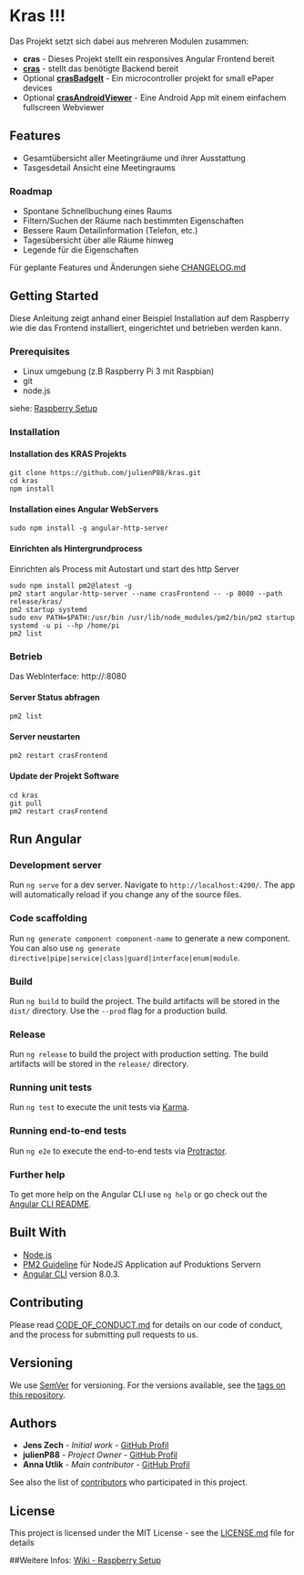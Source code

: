 # Kras !!!

Das Projekt setzt sich dabei aus mehreren Modulen zusammen:
* **cras** - Dieses Projekt stellt ein responsives Angular Frontend bereit
* **[cras](https://github.com/jenszech/cras)** - stellt das benötigte Backend bereit
* Optional **[crasBadgeIt](https://github.com/jenszech/crasBadgeIt)** - Ein microcontroller projekt for small ePaper devices
* Optional **[crasAndroidViewer](https://github.com/jenszech/crasAndroidViewer)** - Eine Android App mit einem einfachem fullscreen Webviewer

## Features

* Gesamtübersicht aller Meetingräume und ihrer Ausstattung
* Tasgesdetail Ansicht eine Meetingraums

### Roadmap

* Spontane Schnellbuchung eines Raums
* Filtern/Suchen der Räume nach bestimmten Eigenschaften
* Bessere Raum Detailinformation (Telefon, etc.)
* Tagesübersicht über alle Räume hinweg
* Legende für die Eigenschaften
 
   
Für geplante Features und Änderungen siehe [CHANGELOG.md](CHANGELOG.md)
     
## Getting Started

Diese Anleitung zeigt anhand einer Beispiel Installation auf dem Raspberry wie die das Frontend installiert, eingerichtet und betrieben werden kann.

### Prerequisites

* Linux umgebung (z.B Raspberry Pi 3 mit Raspbian)
* git
* node.js

siehe: [Raspberry Setup](https://github.com/jenszech/cras/wiki/System-setup-on-Raspberry-Pi-example)

### Installation
#### Installation des KRAS Projekts
```
git clone https://github.com/julienP88/kras.git
cd kras
npm install
```

#### Installation eines Angular WebServers
```
sudo npm install -g angular-http-server
```

#### Einrichten als Hintergrundprocess
Einrichten als Process mit Autostart und start des http Server
```
sudo npm install pm2@latest -g
pm2 start angular-http-server --name crasFrontend -- -p 8080 --path release/kras/
pm2 startup systemd
sudo env PATH=$PATH:/usr/bin /usr/lib/node_modules/pm2/bin/pm2 startup systemd -u pi --hp /home/pi
pm2 list
```

### Betrieb
Das WebInterface: http://<YOUR IP>:8080

#### Server Status abfragen
```
pm2 list
```

#### Server neustarten
```
pm2 restart crasFrontend
```

#### Update der Projekt Software
```
cd kras
git pull
pm2 restart crasFrontend
```


## Run Angular
### Development server

Run `ng serve` for a dev server. Navigate to `http://localhost:4200/`. The app will automatically reload if you change any of the source files.

### Code scaffolding

Run `ng generate component component-name` to generate a new component. You can also use `ng generate directive|pipe|service|class|guard|interface|enum|module`.

### Build

Run `ng build` to build the project. The build artifacts will be stored in the `dist/` directory. Use the `--prod` flag for a production build.

### Release

Run `ng release` to build the project with production setting. The build artifacts will be stored in the `release/` directory.


### Running unit tests

Run `ng test` to execute the unit tests via [Karma](https://karma-runner.github.io).

### Running end-to-end tests

Run `ng e2e` to execute the end-to-end tests via [Protractor](http://www.protractortest.org/).

### Further help

To get more help on the Angular CLI use `ng help` or go check out the [Angular CLI README](https://github.com/angular/angular-cli/blob/master/README.md).



## Built With

* [Node.js](https://nodejs.org)
* [PM2 Guideline](https://www.digitalocean.com/community/tutorials/how-to-set-up-a-node-js-application-for-production-on-ubuntu-16-04) für NodeJS Application auf Produktions Servern 
* [Angular CLI](https://github.com/angular/angular-cli) version 8.0.3.

## Contributing

Please read [CODE_OF_CONDUCT.md](CODE_OF_CONDUCT.md) for details on our code of conduct, and the process for submitting pull requests to us.

## Versioning

We use [SemVer](http://semver.org/) for versioning. For the versions available, see the [tags on this repository](https://github.com/your/project/tags). 

## Authors

* **Jens Zech** - *Initial work* - [GitHub Profil](https://github.com/jenszech)
* **julienP88** - *Project Owner* - [GitHub Profil](https://github.com/julienP88)
* **Anna Utlik** - *Main contributor* - [GitHub Profil](https://github.com/anna-utlik)

See also the list of [contributors](https://github.com/julienP88/kras/contributors) who participated in this project.

## License

This project is licensed under the MIT License - see the [LICENSE.md](LICENSE.md) file for details



##Weitere Infos:
[Wiki - Raspberry Setup](https://github.com/jenszech/cras/wiki/System-setup-on-Raspberry-Pi-example)
